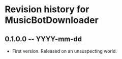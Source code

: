 # Revision history for MusicBotDownloader

## 0.1.0.0 -- YYYY-mm-dd

* First version. Released on an unsuspecting world.
